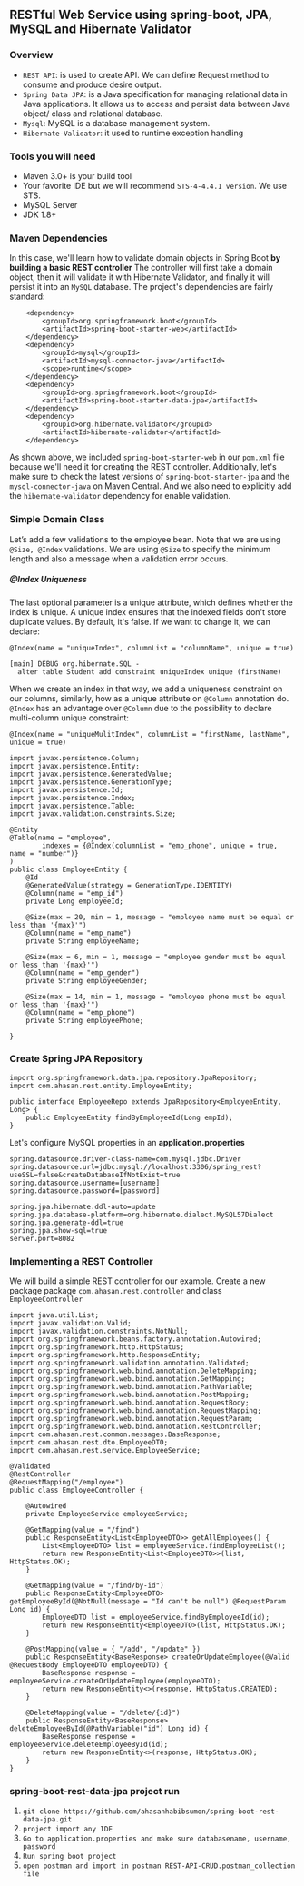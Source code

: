 ﻿## RESTful Web Service using spring-boot, JPA, MySQL and Hibernate Validator


### Overview
* `REST API`:  is used to create API. We can define Request method to consume and produce desire output.
* `Spring Data JPA`: is a Java specification for managing relational data in Java applications. It allows us to access and persist data between Java object/ class and relational database.
* `Mysql`: MySQL is a database management system.
* `Hibernate-Validator`:  it used to runtime exception handling 

### Tools you will need
* Maven 3.0+ is your build tool
* Your favorite IDE but we will recommend `STS-4-4.4.1 version`. We use STS.
* MySQL Server
* JDK 1.8+

### Maven Dependencies
In this case, we'll learn how to validate domain objects in Spring Boot **by building a basic REST controller**
The controller will first take a domain object, then it will validate it with Hibernate Validator, and finally it will persist it into an `MySQL` database.
The project's dependencies are fairly standard:

```
	<dependency>
		<groupId>org.springframework.boot</groupId>
		<artifactId>spring-boot-starter-web</artifactId>
	</dependency>
	<dependency>
		<groupId>mysql</groupId>
		<artifactId>mysql-connector-java</artifactId>
		<scope>runtime</scope>
	</dependency>
	<dependency>
		<groupId>org.springframework.boot</groupId>
		<artifactId>spring-boot-starter-data-jpa</artifactId>
	</dependency>
	<dependency>
		<groupId>org.hibernate.validator</groupId>
		<artifactId>hibernate-validator</artifactId>
	</dependency>
```
As shown above, we included `spring-boot-starter-web` in our `pom.xml` file because we'll need it for creating the REST controller. Additionally, let's make sure to check the latest versions of `spring-boot-starter-jpa` and the `mysql-connector-java` on Maven Central.
And we also need to explicitly add the `hibernate-validator` dependency for enable validation.

### Simple Domain Class

Let’s add a few validations to the employee bean. Note that we are using `@Size, @Index` validations. We are using `@Size` to specify the minimum length and also a message when a validation error occurs.

##### @Index Uniqueness

The last optional parameter is a unique attribute, which defines whether the index is unique. A unique index ensures that the indexed fields don't store duplicate values. By default, it's false. If we want to change it, we can declare:

```
@Index(name = "uniqueIndex", columnList = "columnName", unique = true)
```

```
[main] DEBUG org.hibernate.SQL -
  alter table Student add constraint uniqueIndex unique (firstName)
```

When we create an index in that way, we add a uniqueness constraint on our columns, similarly, how as a unique attribute on `@Column` annotation do.` @Index` has an advantage over `@Column` due to the possibility to declare multi-column unique constraint:

```
@Index(name = "uniqueMulitIndex", columnList = "firstName, lastName", unique = true)
```




```
import javax.persistence.Column;
import javax.persistence.Entity;
import javax.persistence.GeneratedValue;
import javax.persistence.GenerationType;
import javax.persistence.Id;
import javax.persistence.Index;
import javax.persistence.Table;
import javax.validation.constraints.Size;

@Entity
@Table(name = "employee",
		indexes = {@Index(columnList = "emp_phone", unique = true, name = "number")}
)
public class EmployeeEntity {
	@Id
	@GeneratedValue(strategy = GenerationType.IDENTITY)
	@Column(name = "emp_id")
	private Long employeeId;

	@Size(max = 20, min = 1, message = "employee name must be equal or less than '{max}'")
	@Column(name = "emp_name")
	private String employeeName;

	@Size(max = 6, min = 1, message = "employee gender must be equal or less than '{max}'")
	@Column(name = "emp_gender")
	private String employeeGender;

	@Size(max = 14, min = 1, message = "employee phone must be equal or less than '{max}'")
	@Column(name = "emp_phone")
	private String employeePhone;

}
```

### Create Spring JPA Repository

```
import org.springframework.data.jpa.repository.JpaRepository;
import com.ahasan.rest.entity.EmployeeEntity;

public interface EmployeeRepo extends JpaRepository<EmployeeEntity, Long> {
	public EmployeeEntity findByEmployeeId(Long empId);
}
```

Let's configure MySQL properties in an **application.properties**

```
spring.datasource.driver-class-name=com.mysql.jdbc.Driver
spring.datasource.url=jdbc:mysql://localhost:3306/spring_rest?useSSL=false&createDatabaseIfNotExist=true
spring.datasource.username=[username]
spring.datasource.password=[password]

spring.jpa.hibernate.ddl-auto=update
spring.jpa.database-platform=org.hibernate.dialect.MySQL57Dialect
spring.jpa.generate-ddl=true
spring.jpa.show-sql=true
server.port=8082
```

### Implementing a REST Controller

We will build a simple REST controller for our example. Create a new package package `com.ahasan.rest.controller` and class `EmployeeController`

```
import java.util.List;
import javax.validation.Valid;
import javax.validation.constraints.NotNull;
import org.springframework.beans.factory.annotation.Autowired;
import org.springframework.http.HttpStatus;
import org.springframework.http.ResponseEntity;
import org.springframework.validation.annotation.Validated;
import org.springframework.web.bind.annotation.DeleteMapping;
import org.springframework.web.bind.annotation.GetMapping;
import org.springframework.web.bind.annotation.PathVariable;
import org.springframework.web.bind.annotation.PostMapping;
import org.springframework.web.bind.annotation.RequestBody;
import org.springframework.web.bind.annotation.RequestMapping;
import org.springframework.web.bind.annotation.RequestParam;
import org.springframework.web.bind.annotation.RestController;
import com.ahasan.rest.common.messages.BaseResponse;
import com.ahasan.rest.dto.EmployeeDTO;
import com.ahasan.rest.service.EmployeeService;

@Validated
@RestController
@RequestMapping("/employee")
public class EmployeeController {

	@Autowired
	private EmployeeService employeeService;

	@GetMapping(value = "/find")
	public ResponseEntity<List<EmployeeDTO>> getAllEmployees() {
		List<EmployeeDTO> list = employeeService.findEmployeeList();
		return new ResponseEntity<List<EmployeeDTO>>(list, HttpStatus.OK);
	}

	@GetMapping(value = "/find/by-id")
	public ResponseEntity<EmployeeDTO> getEmployeeById(@NotNull(message = "Id can't be null") @RequestParam Long id) {
		EmployeeDTO list = employeeService.findByEmployeeId(id);
		return new ResponseEntity<EmployeeDTO>(list, HttpStatus.OK);
	}

	@PostMapping(value = { "/add", "/update" })
	public ResponseEntity<BaseResponse> createOrUpdateEmployee(@Valid @RequestBody EmployeeDTO employeeDTO) {
		BaseResponse response = employeeService.createOrUpdateEmployee(employeeDTO);
		return new ResponseEntity<>(response, HttpStatus.CREATED);
	}

	@DeleteMapping(value = "/delete/{id}")
	public ResponseEntity<BaseResponse> deleteEmployeeById(@PathVariable("id") Long id) {
		BaseResponse response = employeeService.deleteEmployeeById(id);
		return new ResponseEntity<>(response, HttpStatus.OK);
	}
}
```




###  spring-boot-rest-data-jpa project run
1. `git clone https://github.com/ahasanhabibsumon/spring-boot-rest-data-jpa.git`
2. `project import any IDE`
3. `Go to application.properties and make sure databasename, username, password`
4. `Run spring boot project`
5. `open postman and import in postman REST-API-CRUD.postman_collection file `


